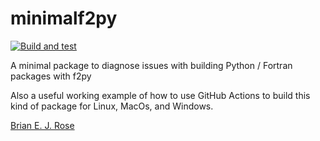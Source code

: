 # minimalf2py

[![Build and test](https://github.com/brian-rose/minimalf2py/workflows/build-and-test.yaml/badge.svg)](https://github.com/brian-rose/minimalf2py/actions/)

A minimal package to diagnose issues with building Python / Fortran packages with f2py

Also a useful working example of how to use GitHub Actions to build this kind of package for Linux, MacOs, and Windows.

[Brian E. J. Rose](https://brian-rose.github.io)
